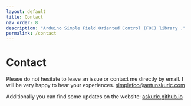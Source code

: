 ```yaml
---
layout: default
title: Contact
nav_order: 8
description: "Arduino Simple Field Oriented Control (FOC) library ."
permalink: /contact
---
```

# Contact
Please do not hesitate to leave an issue or contact me directly by email.
I will be very happy to hear your experiences.
simplefoc@antunskuric.com

Additionally you can find some updates on the website:
[askuric.github.io](https://askuric.github.io)